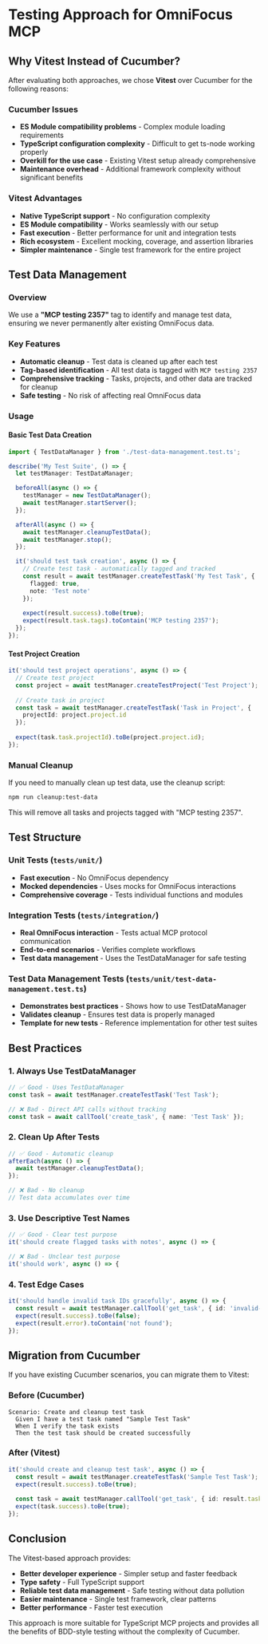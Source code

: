 # Testing Approach for OmniFocus MCP

## Why Vitest Instead of Cucumber?

After evaluating both approaches, we chose **Vitest** over Cucumber for the following reasons:

### Cucumber Issues
- **ES Module compatibility problems** - Complex module loading requirements
- **TypeScript configuration complexity** - Difficult to get ts-node working properly
- **Overkill for the use case** - Existing Vitest setup already comprehensive
- **Maintenance overhead** - Additional framework complexity without significant benefits

### Vitest Advantages
- **Native TypeScript support** - No configuration complexity
- **ES Module compatibility** - Works seamlessly with our setup
- **Fast execution** - Better performance for unit and integration tests
- **Rich ecosystem** - Excellent mocking, coverage, and assertion libraries
- **Simpler maintenance** - Single test framework for the entire project

## Test Data Management

### Overview
We use a **"MCP testing 2357"** tag to identify and manage test data, ensuring we never permanently alter existing OmniFocus data.

### Key Features
- **Automatic cleanup** - Test data is cleaned up after each test
- **Tag-based identification** - All test data is tagged with `MCP testing 2357`
- **Comprehensive tracking** - Tasks, projects, and other data are tracked for cleanup
- **Safe testing** - No risk of affecting real OmniFocus data

### Usage

#### Basic Test Data Creation
```typescript
import { TestDataManager } from './test-data-management.test.ts';

describe('My Test Suite', () => {
  let testManager: TestDataManager;

  beforeAll(async () => {
    testManager = new TestDataManager();
    await testManager.startServer();
  });

  afterAll(async () => {
    await testManager.cleanupTestData();
    await testManager.stop();
  });

  it('should test task creation', async () => {
    // Create test task - automatically tagged and tracked
    const result = await testManager.createTestTask('My Test Task', {
      flagged: true,
      note: 'Test note'
    });
    
    expect(result.success).toBe(true);
    expect(result.task.tags).toContain('MCP testing 2357');
  });
});
```

#### Test Project Creation
```typescript
it('should test project operations', async () => {
  // Create test project
  const project = await testManager.createTestProject('Test Project');
  
  // Create task in project
  const task = await testManager.createTestTask('Task in Project', {
    projectId: project.project.id
  });
  
  expect(task.task.projectId).toBe(project.project.id);
});
```

### Manual Cleanup

If you need to manually clean up test data, use the cleanup script:

```bash
npm run cleanup:test-data
```

This will remove all tasks and projects tagged with "MCP testing 2357".

## Test Structure

### Unit Tests (`tests/unit/`)
- **Fast execution** - No OmniFocus dependency
- **Mocked dependencies** - Uses mocks for OmniFocus interactions
- **Comprehensive coverage** - Tests individual functions and modules

### Integration Tests (`tests/integration/`)
- **Real OmniFocus interaction** - Tests actual MCP protocol communication
- **End-to-end scenarios** - Verifies complete workflows
- **Test data management** - Uses the TestDataManager for safe testing

### Test Data Management Tests (`tests/unit/test-data-management.test.ts`)
- **Demonstrates best practices** - Shows how to use TestDataManager
- **Validates cleanup** - Ensures test data is properly managed
- **Template for new tests** - Reference implementation for other test suites

## Best Practices

### 1. Always Use TestDataManager
```typescript
// ✅ Good - Uses TestDataManager
const task = await testManager.createTestTask('Test Task');

// ❌ Bad - Direct API calls without tracking
const task = await callTool('create_task', { name: 'Test Task' });
```

### 2. Clean Up After Tests
```typescript
// ✅ Good - Automatic cleanup
afterEach(async () => {
  await testManager.cleanupTestData();
});

// ❌ Bad - No cleanup
// Test data accumulates over time
```

### 3. Use Descriptive Test Names
```typescript
// ✅ Good - Clear test purpose
it('should create flagged tasks with notes', async () => {

// ❌ Bad - Unclear test purpose
it('should work', async () => {
```

### 4. Test Edge Cases
```typescript
it('should handle invalid task IDs gracefully', async () => {
  const result = await testManager.callTool('get_task', { id: 'invalid-id' });
  expect(result.success).toBe(false);
  expect(result.error).toContain('not found');
});
```

## Migration from Cucumber

If you have existing Cucumber scenarios, you can migrate them to Vitest:

### Before (Cucumber)
```gherkin
Scenario: Create and cleanup test task
  Given I have a test task named "Sample Test Task"
  When I verify the task exists
  Then the test task should be created successfully
```

### After (Vitest)
```typescript
it('should create and cleanup test task', async () => {
  const result = await testManager.createTestTask('Sample Test Task');
  expect(result.success).toBe(true);
  
  const task = await testManager.callTool('get_task', { id: result.task.id });
  expect(task.success).toBe(true);
});
```

## Conclusion

The Vitest-based approach provides:
- **Better developer experience** - Simpler setup and faster feedback
- **Type safety** - Full TypeScript support
- **Reliable test data management** - Safe testing without data pollution
- **Easier maintenance** - Single test framework, clear patterns
- **Better performance** - Faster test execution

This approach is more suitable for TypeScript MCP projects and provides all the benefits of BDD-style testing without the complexity of Cucumber.
